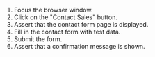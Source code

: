 1. Focus the browser window.
2. Click on the "Contact Sales" button.
3. Assert that the contact form page is displayed.
4. Fill in the contact form with test data.
5. Submit the form.
6. Assert that a confirmation message is shown.